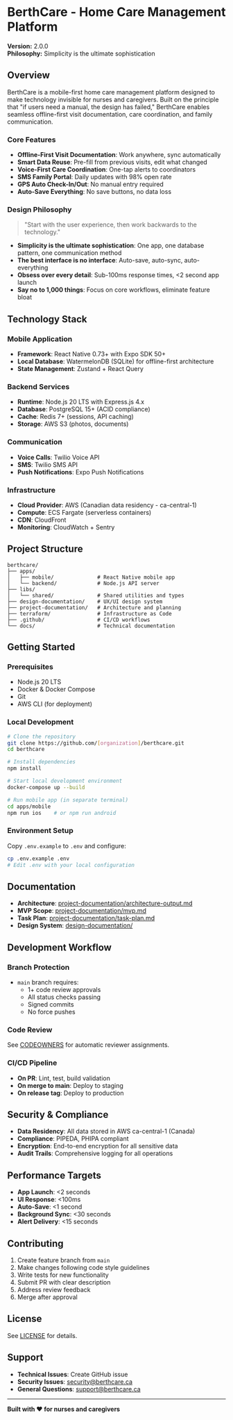 # BerthCare - Home Care Management Platform

**Version:** 2.0.0  
**Philosophy:** Simplicity is the ultimate sophistication

## Overview

BerthCare is a mobile-first home care management platform designed to make technology invisible for nurses and caregivers. Built on the principle that "if users need a manual, the design has failed," BerthCare enables seamless offline-first visit documentation, care coordination, and family communication.

### Core Features

- **Offline-First Visit Documentation**: Work anywhere, sync automatically
- **Smart Data Reuse**: Pre-fill from previous visits, edit what changed
- **Voice-First Care Coordination**: One-tap alerts to coordinators
- **SMS Family Portal**: Daily updates with 98% open rate
- **GPS Auto Check-In/Out**: No manual entry required
- **Auto-Save Everything**: No save buttons, no data loss

### Design Philosophy

> "Start with the user experience, then work backwards to the technology."

- **Simplicity is the ultimate sophistication**: One app, one database pattern, one communication method
- **The best interface is no interface**: Auto-save, auto-sync, auto-everything
- **Obsess over every detail**: Sub-100ms response times, <2 second app launch
- **Say no to 1,000 things**: Focus on core workflows, eliminate feature bloat

## Technology Stack

### Mobile Application
- **Framework**: React Native 0.73+ with Expo SDK 50+
- **Local Database**: WatermelonDB (SQLite) for offline-first architecture
- **State Management**: Zustand + React Query

### Backend Services
- **Runtime**: Node.js 20 LTS with Express.js 4.x
- **Database**: PostgreSQL 15+ (ACID compliance)
- **Cache**: Redis 7+ (sessions, API caching)
- **Storage**: AWS S3 (photos, documents)

### Communication
- **Voice Calls**: Twilio Voice API
- **SMS**: Twilio SMS API
- **Push Notifications**: Expo Push Notifications

### Infrastructure
- **Cloud Provider**: AWS (Canadian data residency - ca-central-1)
- **Compute**: ECS Fargate (serverless containers)
- **CDN**: CloudFront
- **Monitoring**: CloudWatch + Sentry

## Project Structure

```
berthcare/
├── apps/
│   ├── mobile/              # React Native mobile app
│   └── backend/             # Node.js API server
├── libs/
│   └── shared/              # Shared utilities and types
├── design-documentation/    # UX/UI design system
├── project-documentation/   # Architecture and planning
├── terraform/               # Infrastructure as Code
├── .github/                 # CI/CD workflows
└── docs/                    # Technical documentation
```

## Getting Started

### Prerequisites

- Node.js 20 LTS
- Docker & Docker Compose
- Git
- AWS CLI (for deployment)

### Local Development

```bash
# Clone the repository
git clone https://github.com/[organization]/berthcare.git
cd berthcare

# Install dependencies
npm install

# Start local development environment
docker-compose up --build

# Run mobile app (in separate terminal)
cd apps/mobile
npm run ios    # or npm run android
```

### Environment Setup

Copy `.env.example` to `.env` and configure:

```bash
cp .env.example .env
# Edit .env with your local configuration
```

## Documentation

- **Architecture**: [project-documentation/architecture-output.md](project-documentation/architecture-output.md)
- **MVP Scope**: [project-documentation/mvp.md](project-documentation/mvp.md)
- **Task Plan**: [project-documentation/task-plan.md](project-documentation/task-plan.md)
- **Design System**: [design-documentation/](design-documentation/)

## Development Workflow

### Branch Protection

- `main` branch requires:
  - 1+ code review approvals
  - All status checks passing
  - Signed commits
  - No force pushes

### Code Review

See [CODEOWNERS](CODEOWNERS) for automatic reviewer assignments.

### CI/CD Pipeline

- **On PR**: Lint, test, build validation
- **On merge to main**: Deploy to staging
- **On release tag**: Deploy to production

## Security & Compliance

- **Data Residency**: All data stored in AWS ca-central-1 (Canada)
- **Compliance**: PIPEDA, PHIPA compliant
- **Encryption**: End-to-end encryption for all sensitive data
- **Audit Trails**: Comprehensive logging for all operations

## Performance Targets

- **App Launch**: <2 seconds
- **UI Response**: <100ms
- **Auto-Save**: <1 second
- **Background Sync**: <30 seconds
- **Alert Delivery**: <15 seconds

## Contributing

1. Create feature branch from `main`
2. Make changes following code style guidelines
3. Write tests for new functionality
4. Submit PR with clear description
5. Address review feedback
6. Merge after approval

## License

See [LICENSE](LICENSE) for details.

## Support

- **Technical Issues**: Create GitHub issue
- **Security Issues**: security@berthcare.ca
- **General Questions**: support@berthcare.ca

---

**Built with ❤️ for nurses and caregivers**

